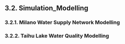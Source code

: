 ## 3.2. Simulation_Modelling

### 3.2.1. Milano Water Supply Network Modelling

### 3.2.2. Taihu Lake Water Quality Modelling
